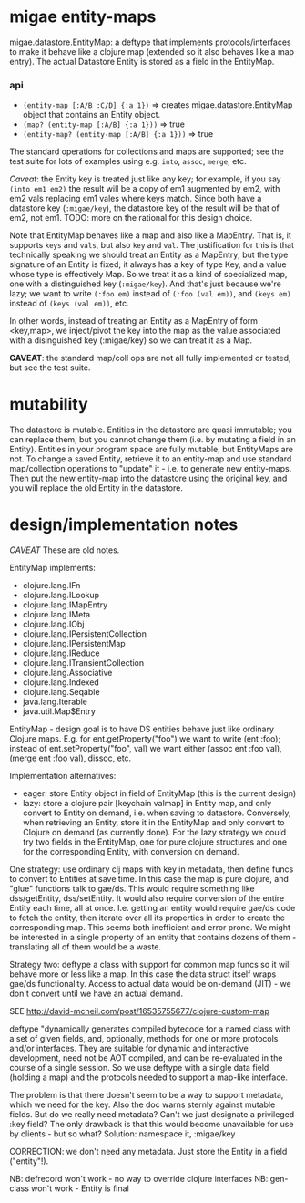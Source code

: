 # migae entity-maps

migae.datastore.EntityMap: a deftype that implements
protocols/interfaces to make it behave like a clojure map (extended so
it also behaves like a map entry).  The actual Datastore Entity is
stored as a field in the EntityMap.

### api

* `(entity-map [:A/B :C/D] {:a 1})` => creates
  migae.datastore.EntityMap object that contains an Entity object.
* `(map? (entity-map [:A/B] {:a 1}))` => true
* `(entity-map? (entity-map [:A/B] {:a 1}))` => true

The standard operations for collections and maps are supported; see
the test suite for lots of examples using e.g. `into`, `assoc`,
`merge`, etc.

*Caveat*: the Entity key is treated just like any key; for example, if
 you say `(into em1 em2)` the result will be a copy of em1 augmented
 by em2, with em2 vals replacing em1 vales where keys match.  Since
 both have a datastore key (`:migae/key`), the datastore key of the
 result will be that of em2, not em1.  TODO: more on the rational for
 this design choice.


Note that EntityMap behaves like a map and also like a MapEntry.  That
is, it supports `keys` and `vals`, but also `key` and `val`.  The
justification for this is that technically speaking we should treat an
Entity as a MapEntry; but the type signature of an Entity is fixed; it
always has a key of type Key, and a value whose type is effectively
Map.  So we treat it as a kind of specialized map, one with a
distinguished key (`:migae/key`).  And that's just because we're lazy;
we want to write `(:foo em)` instead of `(:foo (val em))`, and `(keys
em)` instead of `(keys (val em))`, etc.

In other words, instead of treating an Entity as a MapEntry of form
<key,map>, we inject/pivot the key into the map as the value
associated with a disinguished key (:migae/key) so we can treat it as
a Map.

**CAVEAT**: the standard map/coll ops are not all fully implemented or
  tested, but see the test suite.

# mutability

The datastore is mutable.  Entities in the datastore are quasi
immutable; you can replace them, but you cannot change them (i.e. by
mutating a field in an Entity).  Entities in your program space are
fully mutable, but EntityMaps are not.  To change a saved
Entity, retrieve it to an entity-map and use standard map/collection
operations to "update" it - i.e. to generate new entity-maps.  Then
put the new entity-map into the datastore using the original key, and
you will replace the old Entity in the datastore.


# design/implementation notes
*CAVEAT* These are old notes.

EntityMap implements:

* clojure.lang.IFn
* clojure.lang.ILookup
* clojure.lang.IMapEntry
* clojure.lang.IMeta
* clojure.lang.IObj
* clojure.lang.IPersistentCollection
* clojure.lang.IPersistentMap
* clojure.lang.IReduce
* clojure.lang.ITransientCollection
* clojure.lang.Associative
* clojure.lang.Indexed
* clojure.lang.Seqable
* java.lang.Iterable
* java.util.Map$Entry

EntityMap - design goal is to have DS entities behave just like
ordinary Clojure maps.  E.g. for ent.getProperty("foo") we want to
write (ent :foo); instead of ent.setProperty("foo", val) we want
either (assoc ent :foo val), (merge ent :foo val), dissoc, etc.

Implementation alternatives:

* eager: store Entity object in field of EntityMap (this is the current design)
* lazy: store a clojure pair [keychain valmap] in Entity map, and only
  convert to Entity on demand, i.e. when saving to datastore.
  Conversely, when retrieving an Entity, store it in the EntityMap and
  only convert to Clojure on demand (as currently done).  For the lazy
  strategy we could try two fields in the EntityMap, one for pure
  clojure structures and one for the corresponding Entity, with
  conversion on demand.

One strategy: use ordinary clj maps with key in metadata, then define
funcs to convert to Entities at save time.  In this case the map is
pure clojure, and "glue" functions talk to gae/ds. This would require
something like dss/getEntity, dss/setEntity.  It would also require
conversion of the entire Entity each time, all at once.  I.e. getting
an entity would require gae/ds code to fetch the entity, then iterate
over all its properties in order to create the corresponding map.
This seems both inefficient and error prone.  We might be interested
in a single property of an entity that contains dozens of them -
translating all of them would be a waste.

Strategy two: deftype a class with support for common map funcs so it
will behave more or less like a map.  In this case the data struct
itself wraps gae/ds functionality.  Access to actual data would be
on-demand (JIT) - we don't convert until we have an actual demand.

SEE http://david-mcneil.com/post/16535755677/clojure-custom-map

deftype "dynamically generates compiled bytecode for a named class
with a set of given fields, and, optionally, methods for one or more
protocols and/or interfaces. They are suitable for dynamic and
interactive development, need not be AOT compiled, and can be
re-evaluated in the course of a single session.  So we use deftype
with a single data field (holding a map) and the protocols needed to
support a map-like interface.

The problem is that there doesn't seem to be a way to support
metadata, which we need for the key.  Also the doc warns sternly
against mutable fields.  But do we really need metadata?  Can't we
just designate a privileged :key field?  The only drawback is that
this would become unavailable for use by clients - but so what?
Solution: namespace it, :migae/key

CORRECTION: we don't need any metadata.  Just store the Entity in a
field ("entity"!).

NB: defrecord won't work - no way to override clojure interfaces
NB: gen-class won't work - Entity is final
